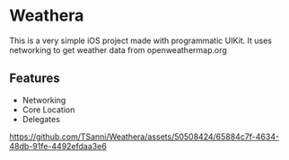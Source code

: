 
# Weathera

This is a very simple iOS project made with programmatic UIKit. It uses networking to get weather data from openweathermap.org

## Features

- Networking
- Core Location
- Delegates


https://github.com/TSanni/Weathera/assets/50508424/65884c7f-4634-48db-91fe-4492efdaa3e6

